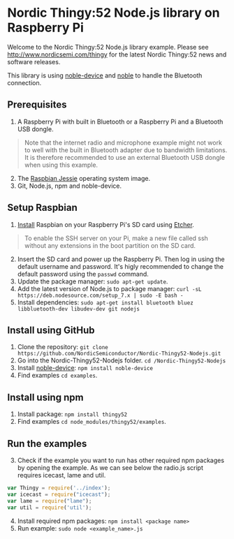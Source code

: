 # Nordic Thingy:52 Node.js library on Raspberry Pi

Welcome to the Nordic Thingy:52 Node.js library example.
Please see http://www.nordicsemi.com/thingy for the latest Nordic Thingy:52 news and software releases.

This library is using [noble-device](https://github.com/sandeepmistry/noble-device) and [noble](https://github.com/sandeepmistry/noble) to handle the Bluetooth connection.

## Prerequisites
1. A Raspberry Pi with built in Bluetooth or a Raspberry Pi and a Bluetooth USB dongle.
> Note that the internet radio and microphone example might not work to well with the built in Bluetooth adapter due to bandwidth limitations. It is therefore recommended to use an external Bluetooth USB dongle when using this example.

2. The [Raspbian Jessie](https://www.raspberrypi.org/downloads/raspbian/) operating system image.
3. Git, Node.js, npm and noble-device.

## Setup Raspbian
1. [Install](https://www.raspberrypi.org/documentation/installation/installing-images/README.md) Raspbian on your Raspberry Pi's SD card using [Etcher](https://etcher.io/).
> To enable the SSH server on your Pi, make a new file called ssh without any extensions in the boot partition on the SD card.

2. Insert the SD card and power up the Raspberry Pi. Then log in using the default username and password. It's higly recommended to change the default password using the `passwd` command.
3. Update the package manager: `sudo apt-get update`.
4. Add the latest version of Node.js to package manager: `curl -sL https://deb.nodesource.com/setup_7.x | sudo -E bash -`
5. Install dependencies: `sudo apt-get install bluetooth bluez libbluetooth-dev libudev-dev git nodejs`

## Install using GitHub
1. Clone the repository: `git clone https://github.com/NordicSemiconductor/Nordic-Thingy52-Nodejs.git`
2. Go into the Nordic-Thingy52-Nodejs folder. `cd /Nordic-Thingy52-Nodejs`
3. Install [noble-device](https://github.com/sandeepmistry/noble-device): `npm install noble-device`
4. Find examples `cd examples`.

## Install using npm
1. Install package: `npm install thingy52`
2. Find examples `cd node_modules/thingy52/examples`.

## Run the examples
3. Check if the example you want to run has other required npm packages by opening the example. As we can see below the radio.js script requires icecast, lame and util.
```javascript
var Thingy = require('../index');
var icecast = require("icecast");
var lame = require("lame");
var util = require('util');
```
4. Install required npm packages: `npm install <package name>`
5. Run example: `sudo node <example_name>.js`
